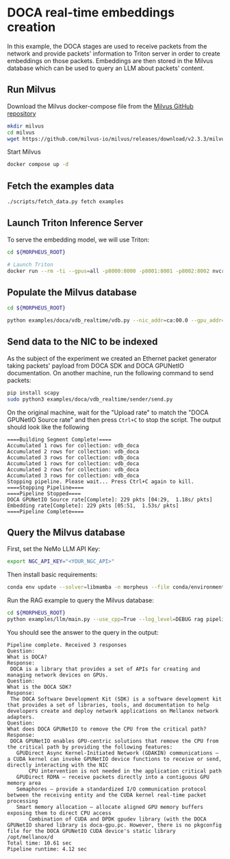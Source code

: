 <!--
SPDX-FileCopyrightText: Copyright (c) 2023-2025, NVIDIA CORPORATION & AFFILIATES. All rights reserved.
SPDX-License-Identifier: Apache-2.0

Licensed under the Apache License, Version 2.0 (the "License");
you may not use this file except in compliance with the License.
You may obtain a copy of the License at

http://www.apache.org/licenses/LICENSE-2.0

Unless required by applicable law or agreed to in writing, software
distributed under the License is distributed on an "AS IS" BASIS,
WITHOUT WARRANTIES OR CONDITIONS OF ANY KIND, either express or implied.
See the License for the specific language governing permissions and
limitations under the License.
-->

# DOCA real-time embeddings creation

In this example, the DOCA stages are used to receive packets from the network and provide packets' information to Triton server in order to create embeddings on those packets. Embeddings are then stored in the Milvus database which can be used to query an LLM about packets' content.

## Run Milvus

Download the Milvus docker-compose file from the [Milvus GitHub repository](https://github.com/milvus-io/milvus)

```bash
mkdir milvus
cd milvus
wget https://github.com/milvus-io/milvus/releases/download/v2.3.3/milvus-standalone-docker-compose-gpu.yml -O docker-compose.yml
```

Start Milvus

```bash
docker compose up -d
```

## Fetch the examples data

```bash
./scripts/fetch_data.py fetch examples
```

## Launch Triton Inference Server

To serve the embedding model, we will use Triton:

```bash
cd ${MORPHEUS_ROOT}

# Launch Triton
docker run --rm -ti --gpus=all -p8000:8000 -p8001:8001 -p8002:8002 nvcr.io/nvidia/morpheus/morpheus-tritonserver-models:25.06 tritonserver --model-repository=/models/triton-model-repo --exit-on-error=false --model-control-mode=explicit --load-model all-MiniLM-L6-v2
```

## Populate the Milvus database

```bash
cd ${MORPHEUS_ROOT}

python examples/doca/vdb_realtime/vdb.py --nic_addr=ca:00.0 --gpu_addr=17:00.0
```

## Send data to the NIC to be indexed

As the subject of the experiment we created an Ethernet packet generator taking packets' payload from DOCA SDK and DOCA GPUNetIO documentation.
On another machine, run the following command to send packets:

```bash
pip install scapy
sudo python3 examples/doca/vdb_realtime/sender/send.py
```

On the original machine, wait for the "Upload rate" to match the "DOCA GPUNetIO Source rate" and then press `Ctrl+C` to stop the script. The output should look like the following

```
====Building Segment Complete!====
Accumulated 1 rows for collection: vdb_doca
Accumulated 2 rows for collection: vdb_doca
Accumulated 3 rows for collection: vdb_doca
Accumulated 1 rows for collection: vdb_doca
Accumulated 2 rows for collection: vdb_doca
Accumulated 3 rows for collection: vdb_doca
Stopping pipeline. Please wait... Press Ctrl+C again to kill.
====Stopping Pipeline====
====Pipeline Stopped====
DOCA GPUNetIO Source rate[Complete]: 229 pkts [04:29,  1.18s/ pkts]
Embedding rate[Complete]: 229 pkts [05:51,  1.53s/ pkts]
====Pipeline Complete====
```

## Query the Milvus database

First, set the NeMo LLM API Key:

```bash
export NGC_API_KEY="<YOUR_NGC_API>"
```

Then install basic requirements:
```bash
conda env update --solver=libmamba -n morpheus --file conda/environments/examples_cuda-128_arch-$(arch).yaml
```

Run the RAG example to query the Milvus database:

```bash
cd ${MORPHEUS_ROOT}
python examples/llm/main.py --use_cpp=True --log_level=DEBUG rag pipeline --vdb_resource_name=vdb_doca --question="What is DOCA SDK?","What is DOCA GPUNetIO?","What does DOCA GPUNetIO to remove the CPU from the critical path?"
```

You should see the answer to the query in the output:

```
Pipeline complete. Received 3 responses
Question:
What is DOCA?
Response:
 DOCA is a library that provides a set of APIs for creating and managing network devices on GPUs.
Question:
What is the DOCA SDK?
Response:
 The DOCA Software Development Kit (SDK) is a software development kit that provides a set of libraries, tools, and documentation to help developers create and deploy network applications on Mellanox network adapters.
Question:
What does DOCA GPUNetIO to remove the CPU from the critical path?
Response:
 DOCA GPUNetIO enables GPU-centric solutions that remove the CPU from the critical path by providing the following features:
   GPUDirect Async Kernel-Initiated Network (GDAKIN) communications – a CUDA kernel can invoke GPUNetIO device functions to receive or send, directly interacting with the NIC
       CPU intervention is not needed in the application critical path
   GPUDirect RDMA – receive packets directly into a contiguous GPU memory​ area
   Semaphores – provide a standardized I/O communication protocol between the receiving entity and the CUDA kernel real-time packet processing​
   Smart memory allocation – allocate aligned GPU memory buffers exposing them to direct CPU access
       Combination of CUDA and DPDK gpudev library (with the DOCA GPUNetIO shared library is doca-gpu.pc. However, there is no pkgconfig file for the DOCA GPUNetIO CUDA device's static library /opt/mellanox/d
Total time: 10.61 sec
Pipeline runtime: 4.12 sec
```
